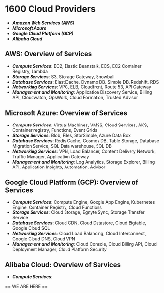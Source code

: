 # 1600 Cloud Providers

- ***Amazon Web Services (AWS)***
- ***Microsoft Azure***
- ***Google Cloud Platform (GCP)***
- ***Alibaba Cloud***

## AWS: Overview of Services

- ***Compute Services***: EC2, Elastic Beanstalk, ECS, EC2 Container Registry, Lambda
- ***Storage Services***: S3, Storage Gateway, Snowball
- ***Database Services***: ElastiCache, Dynamo DB, Simple DB, Redshift, RDS
- ***Networking Services***: VPC, ELB, Cloudfront, Route 53, API Gateway
- ***Management and Monitoring***: Application Discovery Service, Billing API, Cloudwatch, OpsWork, Cloud Formation, Trusted Advisor

## Microsoft Azure: Overview of Services

- ***Compute Services***: Virtual Machines, VMSS, Cloud Services, AKS, Container registry, Functions, Event Grids
- ***Storage Services***: Blob, Files, StorSimple, Azure Data Box
- ***Database Services***: Redis Cache, Cosmos DB, Table Storage, Database Migration Service, SQL Data warehouse, SQL DB
- ***Networking Services***: VPN, Load Balancer, Content Delivery Network, Traffic Manager, Application Gateway
- ***Management and Monitoring***: Log Analytics, Storage Explorer, Billing API, Application Insights, Automation, Advisor

## Google Cloud Platform (GCP): Overview of Services

- ***Compute Services***: Compute Engine, Google App Engine, Kubernetes Engine, Container Registry, Cloud Functions
- ***Storage Services***: Cloud Storage, Egnyte Sync, Storage Transfer Service
- ***Database Services***: Cloud CDN, Cloud Datastore, Cloud Bigtable, Google Cloud SQL
- ***Networking Services***: Cloud Load Balancing, Cloud Interconnect, Google Cloud DNS, Cloud VPN
- ***Management and Monitoring***: Cloud Console, Cloud Billing API, Cloud Deployment Manager, Cloud Platform Security  

## Alibaba Cloud: Overview of Services

- ***Compute Services***: 


== WE ARE HERE ==
